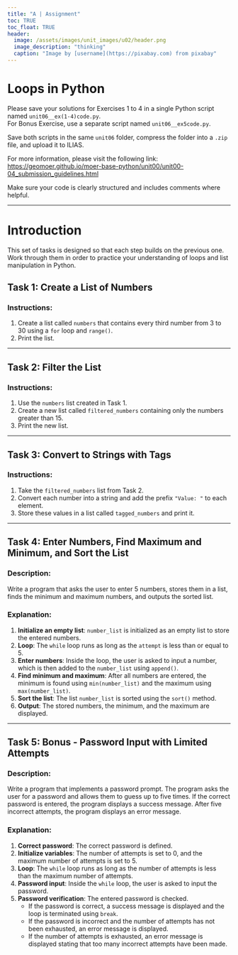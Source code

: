 ```yaml
---
title: "A | Assignment"
toc: TRUE
toc_float: TRUE
header:
  image: /assets/images/unit_images/u02/header.png
  image_description: "thinking"
  caption: "Image by [username](https://pixabay.com) from pixabay"
---
```


# Loops in Python

Please save your solutions for Exercises 1 to 4 in a single Python script named `unit06__ex(1-4)code.py`.  
For Bonus Exercise, use a separate script named `unit06__ex5code.py`.

Save both scripts in the same `unit06` folder, compress the folder into a `.zip` file, and upload it to ILIAS.

For more information, please visit the following link:  
https://geomoer.github.io/moer-base-python/unit00/unit00-04_submission_guidelines.html

Make sure your code is clearly structured and includes comments where helpful.

---

# Introduction

This set of tasks is designed so that each step builds on the previous one. Work through them in order to practice your understanding of loops and list manipulation in Python.

## Task 1: Create a List of Numbers

### Instructions:
1. Create a list called `numbers` that contains every third number from 3 to 30 using a `for` loop and `range()`.
2. Print the list.

---

## Task 2: Filter the List

### Instructions:
1. Use the `numbers` list created in Task 1.
2. Create a new list called `filtered_numbers` containing only the numbers greater than 15.
3. Print the new list.

---

## Task 3: Convert to Strings with Tags

### Instructions:
1. Take the `filtered_numbers` list from Task 2.
2. Convert each number into a string and add the prefix `"Value: "` to each element.
3. Store these values in a list called `tagged_numbers` and print it.

---


## Task 4: Enter Numbers, Find Maximum and Minimum, and Sort the List

### Description:
Write a program that asks the user to enter 5 numbers, stores them in a list, finds the minimum and maximum numbers, and outputs the sorted list.

### Explanation:
1. **Initialize an empty list**: `number_list` is initialized as an empty list to store the entered numbers.
2. **Loop**: The `while` loop runs as long as the `attempt` is less than or equal to 5.
3. **Enter numbers**: Inside the loop, the user is asked to input a number, which is then added to the `number_list` using `append()`.
4. **Find minimum and maximum**: After all numbers are entered, the minimum is found using `min(number_list)` and the maximum using `max(number_list)`.
5. **Sort the list**: The list `number_list` is sorted using the `sort()` method.
6. **Output**: The stored numbers, the minimum, and the maximum are displayed.

---

## Task 5: Bonus - Password Input with Limited Attempts

### Description:
Write a program that implements a password prompt. The program asks the user for a password and allows them to guess up to five times. If the correct password is entered, the program displays a success message. After five incorrect attempts, the program displays an error message.

### Explanation:
1. **Correct password**: The correct password is defined.
2. **Initialize variables**: The number of attempts is set to 0, and the maximum number of attempts is set to 5.
3. **Loop**: The `while` loop runs as long as the number of attempts is less than the maximum number of attempts.
4. **Password input**: Inside the `while` loop, the user is asked to input the password.
5. **Password verification**: The entered password is checked.
   - If the password is correct, a success message is displayed and the loop is terminated using `break`.
   - If the password is incorrect and the number of attempts has not been exhausted, an error message is displayed.
   - If the number of attempts is exhausted, an error message is displayed stating that too many incorrect attempts have been made.

